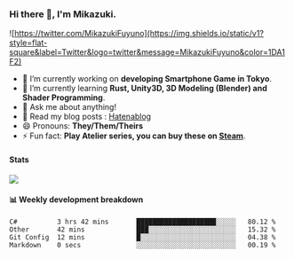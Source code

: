 ### Hi there 👋, I'm Mikazuki.

![https://twitter.com/MikazukiFuyuno](https://img.shields.io/static/v1?style=flat-square&label=Twitter&logo=twitter&message=MikazukiFuyuno&color=1DA1F2)

<!--
**mika-f/mika-f** is a ✨ _special_ ✨ repository because its `README.md` (this file) appears on your GitHub profile.

Here are some ideas to get you started:

- 🔭 I’m currently working on ...
- 🌱 I’m currently learning ...
- 👯 I’m looking to collaborate on ...
- 🤔 I’m looking for help with ...
- 💬 Ask me about ...
- 📫 How to reach me: ...
- 😄 Pronouns: ...
- ⚡ Fun fact: ...
-->

- 🔭 I’m currently working on **developing Smartphone Game in Tokyo**.
- 🌱 I’m currently learning **Rust, Unity3D, 3D Modeling (Blender) and Shader Programming**.
- 💬 Ask me about anything!
- 📝 Read my blog posts : [Hatenablog](https://mikazuki.hatenablog.jp/)
- 😄 Pronouns: **They/Them/Theirs**
- ⚡ Fun fact: **Play Atelier series, you can buy these on [Steam](https://store.steampowered.com/developer/KOEITECMO)**.

#### Stats

![](https://github-readme-stats.vercel.app/api?username=mika-f)


#### 📊 Weekly development breakdown

<!--START_SECTION:waka-->
```text
C#          3 hrs 42 mins       ████████████████████░░░░░   80.12 % 
Other       42 mins             ███░░░░░░░░░░░░░░░░░░░░░░   15.32 % 
Git Config  12 mins             █░░░░░░░░░░░░░░░░░░░░░░░░   04.38 % 
Markdown    0 secs              ░░░░░░░░░░░░░░░░░░░░░░░░░   00.19 %
```
<!--END_SECTION:waka-->
